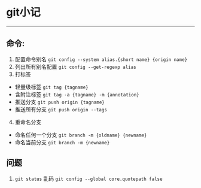 # git小记

---

## 命令:

1. 配置命令别名 `git config --system alias.{short name} {origin name}`
2. 列出所有别名配置 `git config --get-regexp alias`
3. 打标签
- 轻量级标签 `git tag {tagname}`
- 含附注标签 `git tag -a {tagname} -m {annotation}`
- 推送分支 `git push origin {tagname}`
- 推送所有分支 `git push origin --tags`
4. 重命名分支
- 命名任何一个分支 `git branch -m {oldname} {newname}`
- 命名当前分支 `git branch -m {newname}`

## 问题
1. `git status` 乱码 `git config --global core.quotepath false`
